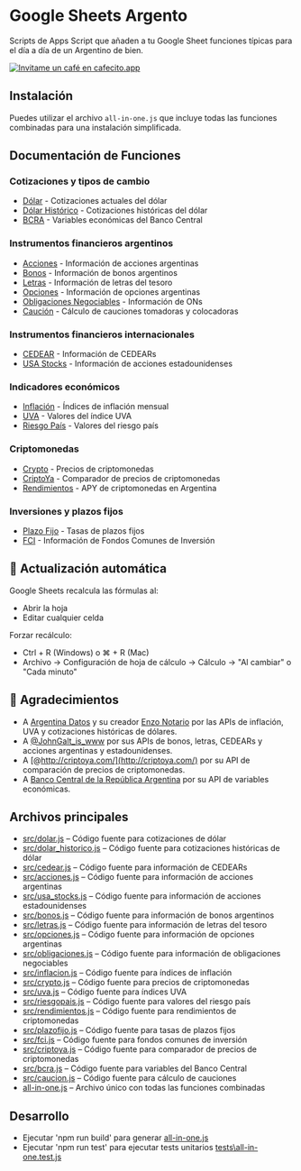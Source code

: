 # Google Sheets Argento

Scripts de Apps Script que añaden a tu Google Sheet funciones típicas para el día a día de un Argentino de bien.

[![Invitame un café en cafecito.app](https://cdn.cafecito.app/imgs/buttons/button_1.svg)](https://cafecito.app/ferminrp)

## Instalación

Puedes utilizar el archivo `all-in-one.js` que incluye todas las funciones combinadas para una instalación simplificada.

## Documentación de Funciones

### Cotizaciones y tipos de cambio
- [Dólar](doc/DOLAR.md) - Cotizaciones actuales del dólar
- [Dólar Histórico](doc/DOLAR_HISTORICO.md) - Cotizaciones históricas del dólar
- [BCRA](doc/BCRA.md) - Variables económicas del Banco Central

### Instrumentos financieros argentinos
- [Acciones](doc/ACCIONES.md) - Información de acciones argentinas
- [Bonos](doc/BONOS.md) - Información de bonos argentinos
- [Letras](doc/LETRAS.md) - Información de letras del tesoro
- [Opciones](doc/OPCIONES.md) - Información de opciones argentinas
- [Obligaciones Negociables](doc/OBLIGACIONES.md) - Información de ONs
- [Caución](doc/CAUCION.md) - Cálculo de cauciones tomadoras y colocadoras

### Instrumentos financieros internacionales
- [CEDEAR](doc/CEDEAR.md) - Información de CEDEARs
- [USA Stocks](doc/USA_STOCKS.md) - Información de acciones estadounidenses

### Indicadores económicos
- [Inflación](doc/INFLACION.md) - Índices de inflación mensual
- [UVA](doc/UVA.md) - Valores del índice UVA
- [Riesgo País](doc/RIESGOPAIS.md) - Valores del riesgo país

### Criptomonedas
- [Crypto](doc/CRYPTO.md) - Precios de criptomonedas
- [CriptoYa](doc/CRIPTOYA.md) - Comparador de precios de criptomonedas
- [Rendimientos](doc/RENDIMIENTOS.md) - APY de criptomonedas en Argentina

### Inversiones y plazos fijos
- [Plazo Fijo](doc/PLAZOFIJO.md) - Tasas de plazos fijos
- [FCI](doc/FCI.md) - Información de Fondos Comunes de Inversión

## 🔄 Actualización automática
Google Sheets recalcula las fórmulas al:

- Abrir la hoja
- Editar cualquier celda

Forzar recálculo:
- Ctrl + R (Windows) o ⌘ + R (Mac)
- Archivo → Configuración de hoja de cálculo → Cálculo → "Al cambiar" o "Cada minuto"

## 👏 Agradecimientos

- A [Argentina Datos](https://argentinadatos.com/) y su creador [Enzo Notario](https://github.com/enzonotario/) por las APIs de inflación, UVA y cotizaciones históricas de dólares.
- A [@JohnGalt_is_www](https://x.com/JohnGalt_is_www) por sus APIs de bonos, letras, CEDEARs y acciones argentinas y estadounidenses.
- A [@http://criptoya.com/](http://criptoya.com/) por su API de comparación de precios de criptomonedas.
- A [Banco Central de la República Argentina](https://www.bcra.gob.ar/) por su API de variables económicas.

## Archivos principales

- [src/dolar.js](src/dolar.js) – Código fuente para cotizaciones de dólar
- [src/dolar_historico.js](src/dolar_historico.js) – Código fuente para cotizaciones históricas de dólar
- [src/cedear.js](src/cedear.js) – Código fuente para información de CEDEARs
- [src/acciones.js](src/acciones.js) – Código fuente para información de acciones argentinas
- [src/usa_stocks.js](src/usa_stocks.js) – Código fuente para información de acciones estadounidenses
- [src/bonos.js](src/bonos.js) – Código fuente para información de bonos argentinos
- [src/letras.js](src/letras.js) – Código fuente para información de letras del tesoro
- [src/opciones.js](src/opciones.js) – Código fuente para información de opciones argentinas
- [src/obligaciones.js](src/obligaciones.js) – Código fuente para información de obligaciones negociables
- [src/inflacion.js](src/inflacion.js) – Código fuente para índices de inflación
- [src/crypto.js](src/crypto.js) – Código fuente para precios de criptomonedas
- [src/uva.js](src/uva.js) – Código fuente para índices UVA
- [src/riesgopais.js](src/riesgopais.js) – Código fuente para valores del riesgo país
- [src/rendimientos.js](src/rendimientos.js) – Código fuente para rendimientos de criptomonedas
- [src/plazofijo.js](src/plazofijo.js) – Código fuente para tasas de plazos fijos
- [src/fci.js](src/fci.js) – Código fuente para fondos comunes de inversión
- [src/criptoya.js](src/criptoya.js) – Código fuente para comparador de precios de criptomonedas
- [src/bcra.js](src/bcra.js) – Código fuente para variables del Banco Central
- [src/caucion.js](src/caucion.js) – Código fuente para cálculo de cauciones
- [all-in-one.js](all-in-one.js) – Archivo único con todas las funciones combinadas

## Desarrollo

- Ejecutar 'npm run build' para generar [all-in-one.js](all-in-one.js)
- Ejecutar 'npm run test' para ejecutar tests unitarios [tests\all-in-one.test.js](atests\all-in-one.test.js)
